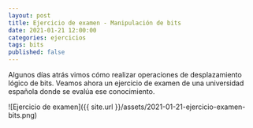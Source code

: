 ```yaml
---
layout: post
title: Ejercicio de examen - Manipulación de bits
date: 2021-01-21 12:00:00
categories: ejercicios
tags: bits
published: false
---
```


Algunos días atrás vimos cómo realizar operaciones de desplazamiento lógico de bits. Veamos ahora un ejercicio de examen de una universidad española donde se evalúa ese conocimiento.

![Ejercicio de examen]({{ site.url }}/assets/2021-01-21-ejercicio-examen-bits.png)

